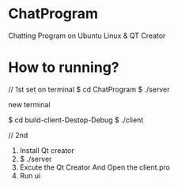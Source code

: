 # ChatProgram
Chatting Program on Ubuntu Linux &amp; QT Creator

# How to running?

// 1st
set on terminal
$ cd ChatProgram
$ ./server

new terminal

$ cd build-client-Destop-Debug
$ ./client

// 2nd
 1. Install Qt creator
 2. $ ./server
 3. Excute the Qt Creator And Open the client.pro
 4. Run ui
 
